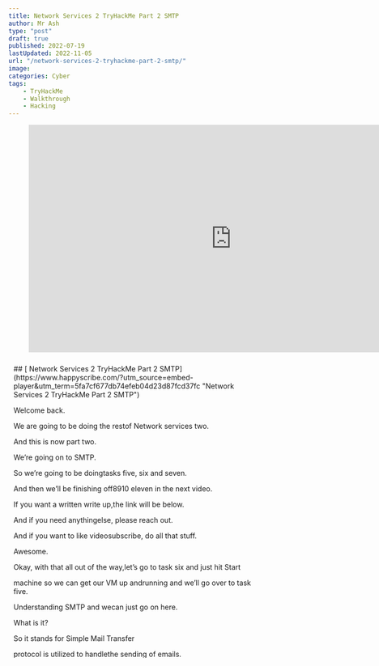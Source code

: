 ```yaml
---
title: Network Services 2 TryHackMe Part 2 SMTP
author: Mr Ash
type: "post"
draft: true
published: 2022-07-19
lastUpdated: 2022-11-05
url: "/network-services-2-tryhackme-part-2-smtp/"
image: 
categories: Cyber 
tags:
    - TryHackMe
    - Walkthrough
    - Hacking
---
```


<figure class="wp-block-embed is-type-video is-provider-youtube wp-block-embed-youtube wp-embed-aspect-16-9 wp-has-aspect-ratio"><div class="wp-block-embed__wrapper"><iframe allow="accelerometer; autoplay; clipboard-write; encrypted-media; gyroscope; picture-in-picture" allowfullscreen="" frameborder="0" height="450" loading="lazy" src="https://www.youtube.com/embed/jbwI9Axvpns?feature=oembed" title="Network Services 2 TryHackMe Part 2 SMTP" width="800"></iframe></div></figure><div id="hs-embed-container" style="position:relative;display:flex;width:100%;height:600px;"><div id="hs-embed-placeholder" style="position:absolute;top:0;bottom:0;left:0;right:0;margin:10px;overflow:auto;font-size: 14px !important">## [ Network Services 2 TryHackMe Part 2 SMTP](https://www.happyscribe.com/?utm_source=embed-player&utm_term=5fa7cf677db74efeb04d23d87fcd37fc "Network Services 2 TryHackMe Part 2 SMTP")

Welcome back.

We are going to be doing the restof Network services two.

And this is now part two.

We’re going on to SMTP.

So we’re going to be doingtasks five, six and seven.

And then we’ll be finishing off8910 eleven in the next video.

If you want a written write up,the link will be below.

And if you need anythingelse, please reach out.

And if you want to like videosubscribe, do all that stuff.

Awesome.

Okay, with that all out of the way,let’s go to task six and just hit Start

machine so we can get our VM up andrunning and we’ll go over to task five.

Understanding SMTP and wecan just go on here.

What is it?

So it stands for Simple Mail Transfer

protocol is utilized to handlethe sending of emails.

So you probably use this protocolbefore whether you knew it or not.

And in order for this to work,

there are a pair of support emailservices compromising of Pop and IMAP.

Together they allow the user to send

outgoing mail and retrieveincoming mail respectively.

So, SMTP server performsthree basic functions.

So it Verifies who is sendingthe emails through the SMTP server.

It sends the outgoing mail and if

the outgoing mail can’t be delivered,it sends the message back to the sender.

Cool.

So most people will have encountered SNCPwhen configuring a new email address

on some third party emailclients such as Thunderbird.

I’ve had done this like setting upfor friends or family or for work purposes

and as when you configurea new email client.

Cool.So Pop and IMAP.

So Post Office Protocol and thenInternet Message Access Protocol.

So they’re both email protocols who are

responsible for transfer of emailsbetween client and a mail server.

The main difference is Pop’s moresimplistic approach of downloading

the inbox from the mail serverto the client, where IMAP will synchronize

the current inbox with the newmail on the server.

Those two options are sort of like

the implementation of IMAP personallyand downloading anything new.

So this means that changes to the inboxmade on the computer over IMAP will assist

if you synchronize and then synchronizethe inbox from other computer.

Popper imapse is responsiblefor fulfilling this process.

So how does it work?

We have a little diagram here.

Email delivery functions much the sameway as physical email delivery system.

User will supply the email

a letter and service the postal deliveryservice and through a series of steps

we’ll deliver it to the recipient’sinbox or post box.

So the role of the SMTP server in thisservice is to act as the sorting office.

So the email is picked up and sent

to the server, which thendirects it to the recipient.

We can map the journey of an email

from computer looking likethis user to the server.

SMTP server going out, pinging around,

going to the i, map or Pop serverand then going to the recipient.

So it lists out the order.

Going to just skip past this for now.

And there’s a good article here,which another article is on my read list.

What runs SMTP software is readilyavailable on Windows Server platforms,

with many other variantsbeing available on links.

Windows Server,

they’ve got email client Bob server justbuilt into it if you activate it,

more information if you want technicaldevice implementation of it, go like that.

Cool.

All right, let’s go overthe questions together.

And we’ve got what does SMTP stand for?So we had it up here.

We’ve got simple mail transferprotocol so we can pop that in.

What does Smt handle?

The sending of so what does ithelp or what does it actually send?

Emails.Yeah.

39, baby.

What is the first step in the Smt process?That’s what I skipped.

So let’s go back here.

So we’ve got the mail user agent,which is either your email client or

external program, connectsto the server of your name.

So connects or something.

So we wantthe mail user agent connects to the SMTP

service domain,initiates the SMTP handshake.

That’s what we’re looking for.

So it connects, but it authenticates.

This connection works over SMTP port,which is usually 25.

So looking for the SMTP handshakeand what is the default port?

25.That’s the well known port.

Something that’s good to memorize,I definitely have.

Where does SMTP service send the email?

If the recipient service is not available,it can’t be accessed.

Unavailable email gets put into the SMTP

if it can’t reach it.

If the recipient server can’t be accessed

or is not available,the email gets put into an smtpq.

Okay, not exactly back to the sender on.

What server does the emailultimately end up on?

So it’s either pop or IMAP.

So we can use that diagram,

ultimately ends up here and thenconnects or gets sent to the recipient.

But ultimately it’son the server, I guess.

Can a Linux machine run an SMTP server?

Yeah, pretty sure everything can.A Windows?

Well, yeah, it’s sammy builtinto the system once you turn it on.

So yeah.Cool.

Awesome.

All right, we are up to the next one,is going to ping our IP.

So we’re going to go on to task six,enumerating SMTP.

So we’ll probably start with another port

scan against the targetmachine and we’ll see.

So we’ll do what we’ve beendoing and we’ll run Nmap now.

And then we’ll go through.

So I found that this

string or string this set of switchesfor the Nmap command,

running A and running T four speeds upthe process and doing all the ports.

This has been working quite well.

I still am skeptical of the T four

speeding it up, but sofar things going well.

So we’re going to run that.

And as that’s running in the background,I can see 25 already.

So I know that’s defaultfrom the last task.

So that’s cool.That’s the default SMTP.

Okay, so let’s get started.

Before we begin, make sure to deploythe room check and enrolling service.

Poorly configured or vulnerable mail

servers can often provide initialfootholds into our network.

But prior to launching intact,we want to fingerprint the server.

Fingerprint the server to make ourtargeting as precise as possible.

Is that sort of this term, fingerprinting?

Is that sort of just like

a way of when you’ve got you’reenumerating,

you’re getting like a fingerprint,something unique to identify servers.

That’s sort of what that means.

Not sure, but it sounds cool.

We’re going to use the SMTPversion module in Metasploit.

Metasploit is an awesomeframework that can do a lot.

There’s a couple of rooms and try Hack Mejust dedicated to learning this tool.

So it’s good to go over this to keeplearning it because it’s massive.

So there’s a set of modules builtaround enumerating or exploiting SMTP.

So that’s cool.

As its name implies,it will scan a range of IP addresses

and determine the version of anymail servers it encounters.

Cool.

Enumerating users from SMTP.

So the SMTP services has two internalcommands that allow the enumeration

of users vrrfy,confirming the names of valid users,

and X-E-X-P-N which reveals the actualaddress of users aliases, endless email.

That’s kind of cool that we can pull

that out without going on to itor accessing it.

Using the SMTP commands,we can reveal a list of valid users.

Okay, we can do this manuallyover a telnet connection.

However, Metasploit comes into the rescue,writing a handy module appropriately

called SMTP enum for enumerationthat will do the legwork for us.

Using the module is a simple matterof feeding it a host or range of hosts

to scan with a wordlist containingusernames to enumerate.

So we mighthave some usernames given to us or we

might have to use just a randomword list of generic usernames.

We’ll see what instructions give us,

but we’ve definitely got ourhost that we can plug into it.

So your requirements as we’re going to be

using Metasploit for this, it’s importantthat you have Metasploit installed.

It is by default.

So if you need it, you can go Apt install.

I think it’s MSF console or Metasploit.

It might probably tell us,but it’s one of those.

But yeah, we should probably do an Apt

update and upgradeand do that in the background.

Okay, so we’re all good.

We can do Apt order remove,get rid of some old packages.

Cool.Okay.

It’s worth noting that you’re checking

will work for the majorityof SMCP configurations.

However, there are other non metasploittools such as SMCP User enum that work

even better for enumerating OS level useraccounts on solaris bias, and CV service.

Enumeration is performedby inspecting the responses.

All these different sowhat were these again?

These were SMCP services.

So it tries to get responses from these.Okay.

Sort of understanding it.

The technique could be adapted in future

to work against othervulnerable SMCP diamonds.

But this hasn’t been doneat the time of writing.

It’s an alternative that’s worthkeeping in mind preparation.

Okay, cool.

So let’s run a port scanagainst the target machine.

Same as last time.What port is SMTP running on?

So my port scan is still goingand it’s going to go for a while.

So let’s try and see if we canjust answer these as it’s running.

Okay, so it’s definitely on 25,

and that’s based on this firstport that’s the scan has told.

And if your skin isn’t showing anything,make sure you use your VB for talkative.

That’s going to see all this informationabout what our scans actually doing.

Okay, now we know what port we should betargeting, let’s start up metasploit.

What command do we use?

So I’m just going to go and open a new

terminal here and just letthat run in the background.

I’m just going to go over to our system.

So we’ve got our scan happening at themoment, so we’ll just let that run.

So for this we use MSF console.

So we should have MSF console.

And let’s search the module SMTPso we can use Q to enter quietly.

So usually you get a big oldbanner message, which is fine.

You can just run MSF consoleand just open it up.

Just Q can take a little while.

I might need to run MSF console and knit

or Msfdb and it but looks like we’reworking so we can search for Smt.

SMTP underscore version.

So here we’ve got.

Set as ID zero.

So this is like our search results.

And if there were other things thatmatched this, we would get a big list.

012-3456 seven.

So this is just set to zero isthe first one that’s come back.

Cool.So this is probably what we’re after.

So what’s the full module name?

We got it now.Great.

Now select the module in the list.

How do we do this?

It tells us here.

So we can go info zero if we wantto find out more information.

Or we can just go use zero.

So we can just go use zero,but it’s not looking for that.

Don’t know.I’m going to come back to that one.

Have a look through the options.

Does everything seem correct?

What is the option we need to set?

So we definitely need to set.

Okay, we’ll look it up.

So we’ve just used zero.

So that selected our tool.

This is going to be the tool orthe module that we’re using.

And we need to set it up.

We can’t just set up so we can usenot get was it set?

Yeah.

So if we look at set, we can maybe

know the differencebetween certain options.

But if we just type in options,we’ve got Rhosts, R port and threads.

Okay, so all three of thesethings are required.

We can see here the port that we’respecifying is already set to default 25.

Because that’s the defaultof SMTP, I assume.

So cool.

But then the rhost.

So this is the actual host or the IP orthe machine that we’re wanting to target.

So we can go set Rhosts to and justpaste in our IP address like that.

That confirms with ourhost is equal to that.

So if you just want to confirm that,you can type in your options again.

And now we can see that.Indeed.

We’ve got it there.Awesome.

So the last step of our thing,we can just hit run, but.

Let’S.Just finish this off.

So we got our host.

I honestly do not know what that is.

Set the correct value of your targetmachine, then run the exploit.

What’s the system mail name?

So we can just run run orwe can just run exploit.

These all sort of just work that willtarget the system with this payload.

Okay, so we’ve got SMTP polo, SMTP home.

So it looks like that’s the systemmail name that we’re looking for.

So what was our hand?Looks roughly like an email address.

Sort of what mail transferagent MCA is running.

So if we have a look, this could post fix.

Might be our mail agent.That’s our mail agent.

If you need to send a letter, you post it.

So that was the hint where you post fix.

That’s the mail transfer agent MCA.

Not exactly sure what that is.

I don’t remember that showing up.

I may have skipped over.

That another one.

To lock that in.

Okay, good.

Now you’ve got a good amount

of information on the targetto move on to the next stage.

Let’s search for the SMTP enumso we don’t have to exit or go back.

We can just use searchhere and we can find it.

So again, we can just go use zero because

on the list it’s the first oneand computers start at zero.

So we’re going to go use zero.

And we can see here ourprompt has actually changed.

So we no longer selected this.

We’ve now selected SMTP.

So that’s just asking,what’s the full name?

This is good.

This is making sure that we’re actuallyusing the right tool like this.

We’re going to be usingthe top usernames shortlist.

No.Is my scan still going yet?

I actually don’t know what this is.

Let me just open up.

I’m going to have to download it.

I don’t have it.

I’ve seen a couple of people use this

locate commands to try and find any filelike that, but I don’t have it by default.

So we’ll have to download it.

So it’s amazing collection of Wordlist.

If you’re running Carly Parrot,install Seclists.

Okay.

It’s a part of Seclist,so we can just go apt install seclists

and that’ll grab that for usand then we should have it.

Cool.

I am going to try that locate tool againonce this downloads,

just to see what options do weneed to set in the Word lists.

So if we go options again,we’ve got our host.

So we need to set ourhost and then use a file.

So this is going to be our Wordlist.

So we can see here by default.

We’ve got Unix usernamesset, so that’s cool.

If we just ran this, we may have a chance.

So I’m just going to look up thisand see if I can okay, so this is it.

This is the raw list.

So not that big of a list at all.

I’m fairly confident if I just use thatother default list that it would work.

What I’m going to do is I’m just going toget this right here.

I’ve got to go back here and we’regoing to set the user file to this.

And now I know the file there and I’mgoing to run it and hopefully see

something different because weactually have fed a wordlist into it.

So since it’s not that long,it shouldn’t take that long.

So it’s under usernames.

Was there a usernames?

Man, I’m so blind.

I didn’t even see that.

Okay, can we just list outwhat’s in the usernames?

And there it is.

Okay, I swear I do this.

I just find the longest way to do things.

Anyway.

We have got it working.

Even if I do things the wrong way,I’m going to pause the video.

No, I’m not.Here we are.

I will pause the video to figureout what the hell that question is.

But we have foundadministrator has worked.

So that’s cool.And my skin finished.

I’m just going to cap thisout and grab three open.

So still only two ports open.

Good that we did the whole scan justin case there was something else.

So what was it?

Administrator?

I’m so dumb.

I just wasn’t understanding the question.

Thank you for the write up.

Now select the moduleand list the options.

How do we do this?

That was on me for not understanding it,but it did trip me out.

Now select the module is like one part.List the options.

How do we list the options?

Would have just made my brainunderstand that a little bit better.

I was like, how do I select it,and what’s the option?

How do I just select it first?

Okay, I was doing it,but I didn’t understand anyway.

Cool.

So let’s go on to task seven,exploiting SMTP.

So let’s go over what do we know?

Okay, at the end of the enumeration

section, we have a few vitalpieces of information.

We have a user account,so that was through our top list.

So we have administrator.

Administrator and a type of SMTPserver and operating system running.

So yeah, we know this.

It’s running on Ubuntu.

We have the name.

Okay, so we know from our port scan

that there’s an open porton this machine is an SSH.

So that’s also true.

We have an SSH here.

We’re going to use this information to try

and brute force the password of the SSHlogin to our user preparation.

So it’s advisablethat you exit metasploit.

Right nowI’m just going to copy paste this

information, but I knowit’s probably a better way.

So I’m just going to copy pastethis and just chuck it over into a file.

And what did we actually find?

You know, I’m just goingto call SMTP underscore enum.

I was going to paste itin there just for our records.

So we got a scan.We’ve got everything from there.

Cool.So we can just exit out of everything.

And I don’t think we need checklists over.

Okay, so now we’re goingto go over to Hydra.

I believe Hydra is installed,and I have used it.

Cool.

So we’re going to be usingso here’s our command, hydrate.

So this is going to specify the speed.

I’m going to play aroundwith that maybe login got username.

So we can go down here.

Points to the account,points to the file of possible passwords.

So in the past, we use Rockyu.

So we’re going to be using Rocky againbecause we’re doing passwords VV for both.

And then we’re going to be tryingto exploit the SSH on our machine.

Cool.So this is pretty simple.

So we can just follow the bouncing ball.

So T for I think it’s threads or amountof tasks is 16,

but I think by default, it’s runningat four, but we can go up to 64.

So, yeah, I’m just goingto try 64 to see what happens.

Administrator and then we’ve got P for thepassword list that we’re going to try.

So go user, they go sharewhen you go wordlist.

Then when you go to the Rocky text file,

v, uppercase v, specifyour IP and then SSH.

So that’s looking pretty good

as long as I spelled things rightand the 64 doesn’t throw us any errors.

Let’s try and runthat and see what we get.

So revolving both error, error, error.

See some more attempts.

It’s working pretty fast and wehave a success highlighted here.

I should have teared this out.

I forgot to tear it outfor record keeping.

So what is the passwordat the enumeration stage?

So we’ve got a password here.Great.

Now let’s log into the SSH.

So we can go SSH

and we can go into adminstrator accountat our IP address and we can hit enter.

That’s going to say,hey, sure, fingerprint.

What’s the password?

Copy that, paste it in thereand hopefully we’re in.

Cool.So let’s list out what we’ve got.

We have a dead letter.

I’m curious, is that what somethingtried to send or something?

Okay, we have a mail.

So I guess this is justa part of the SMTP.

Then we have an SMTP fileand that is our flag.

Cool.

Copy that, paste that in,and that is part two complete.

Well done.

If you’re following along at home,congratulations, you’ve made it this far.

We’ve only got one more part of three or

four tasks left of this room,so that should be up soon.

If you’ve enjoyed this video,thank you very much for following along.

If you got this far, congratulations.It’s very cool.

I hope you’ve learned something and I hope

that you’re going well on yourcybersecurity journey.

I will see you in the next one.

Thanks for staying around.

</div><div class="hs-embed" data-hide_video="true" data-id="5fa7cf677db74efeb04d23d87fcd37fc" data-private_text="true"></div><script>
var js=document.createElement('script');js.type='text/javascript';js.async=true;js.src='https://embed.happyscribe.co/main.js';document.head.appendChild(js);
</script></div><style type="text/css"> ._h1s512 { white-space: nowrap; } </style>